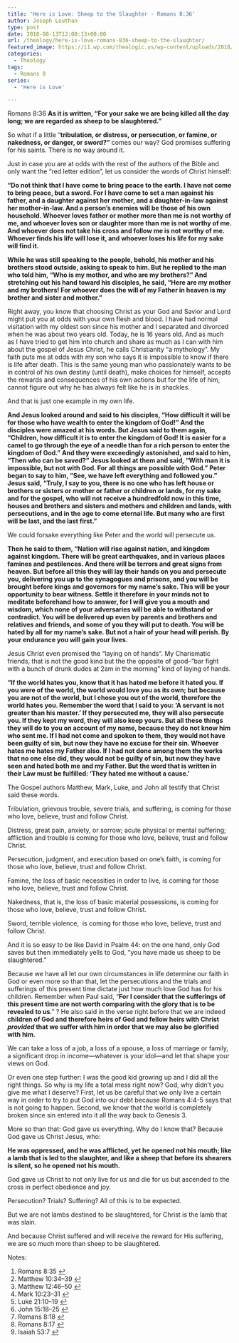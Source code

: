 ```yaml
---
title: 'Here is Love: Sheep to the Slaughter - Romans 8:36'
author: Joseph Louthan
type: post
date: 2018-08-13T12:00:13+00:00
url: /theology/here-is-love-romans-836-sheep-to-the-slaughter/
featured_image: https://i1.wp.com/theologic.us/wp-content/uploads/2018/08/sheep-herds-around-the-world-25.jpg?resize=825%2C510
categories:
  - Theology
tags:
  - Romans 8
series:
  - 'Here is Love'

---
```

<p class="p1">
  Romans 8:36<i> </i><b>As it is written, “For your sake we are being killed all the day long; we are regarded as sheep to be slaughtered.”</b>
</p>

<p class="p1">
  So what if a little “<b>tribulation, or distress, or persecution, or famine, or nakedness, or danger, or sword?”</b> <a class="simple-footnote" title="Romans 8:35" id="return-note-3820-1" href="#note-3820-1"></a> comes our way? God promises suffering for his saints. There is no way around it.
</p>

<p class="p1">
  Just in case you are at odds with the rest of the authors of the Bible and only want the “red letter edition”, let us consider the words of Christ himself:
</p>

<p class="p1">
  <b>“Do not think that I have come to bring peace to the earth. I have not come to bring peace, but a sword. </b><i> </i><b>For I have come to set a man against his father, and a daughter against her mother, and a daughter-in-law against her mother-in-law. </b><i> </i><b>And a person’s enemies will be those of his own household. </b><i> </i><b>Whoever loves father or mother more than me is not worthy of me, and whoever loves son or daughter more than me is not worthy of me. </b><i> </i><b>And whoever does not take his cross and follow me is not worthy of me. </b><i> </i><b>Whoever finds his life will lose it, and whoever loses his life for my sake will find it.</b> <a class="simple-footnote" title="Matthew 10:34–39" id="return-note-3820-2" href="#note-3820-2"></a>
</p>

<p class="p1">
  <b>While he was still speaking to the people, behold, his mother and his brothers stood outside, asking to speak to him. </b><i> </i><b>But he replied to the man who told him, “Who is my mother, and who are my brothers?” </b><i> </i><b>And stretching out his hand toward his disciples, he said, “Here are my mother and my brothers! </b><i> </i><b>For whoever does the will of my Father in heaven is my brother and sister and mother.”</b> <a class="simple-footnote" title="Matthew 12:46–50" id="return-note-3820-3" href="#note-3820-3"></a>
</p>

<p class="p1">
  Right away, you know that choosing Christ as your God and Savior and Lord might put you at odds with your own flesh and blood. I have had normal visitation with my oldest son since his mother and I separated and divorced when he was about two years old. Today, he is 16 years old. And as much as I have tried to get him into church and share as much as I can with him about the gospel of Jesus Christ, he calls Christianity “a mythology”. My faith puts me at odds with my son who says it is impossible to know if there is life after death. This is the same young man who passionately wants to be in control of his own destiny (until death), make choices for himself, accepts the rewards and consequences of his own actions but for the life of him, cannot figure out why he has always felt like he is in shackles.
</p>

<p class="p1">
  And that is just one example in my own life.
</p>

<p class="p1">
  <b>And Jesus looked around and said to his disciples, “How difficult it will be for those who have wealth to enter the kingdom of God!” </b><i> </i><b>And the disciples were amazed at his words. But Jesus said to them again, “Children, how difficult it is to enter the kingdom of God! </b><i> </i><b>It is easier for a camel to go through the eye of a needle than for a rich person to enter the kingdom of God.” </b><i> </i><b>And they were exceedingly astonished, and said to him, “Then who can be saved?” </b><i> </i><b>Jesus looked at them and said, “With man it is impossible, but not with God. For all things are possible with God.” </b><i> </i><b>Peter began to say to him, “See, we have left everything and followed you.” </b><i> </i><b>Jesus said, “Truly, I say to you, there is no one who has left house or brothers or sisters or mother or father or children or lands, for my sake and for the gospel, </b><i> </i><b>who will not receive a hundredfold now in this time, houses and brothers and sisters and mothers and children and lands, with persecutions, and in the age to come eternal life. </b><i> </i><b>But many who are first will be last, and the last first.”</b> <a class="simple-footnote" title="Mark 10:23–31" id="return-note-3820-4" href="#note-3820-4"></a>
</p>

<p class="p1">
  We could forsake everything like Peter and the world will persecute us.
</p>

<p class="p1">
  <b>Then he said to them, “Nation will rise against nation, and kingdom against kingdom. </b><i> </i><b>There will be great earthquakes, and in various places famines and pestilences. And there will be terrors and great signs from heaven. </b><i> </i><b>But before all this they will lay their hands on you and persecute you, delivering you up to the synagogues and prisons, and you will be brought before kings and governors for my name’s sake. </b><i> </i><b>This will be your opportunity to bear witness. </b><i> </i><b>Settle it therefore in your minds not to meditate beforehand how to answer, </b><i> </i><b>for I will give you a mouth and wisdom, which none of your adversaries will be able to withstand or contradict. </b><i> </i><b>You will be delivered up even by parents and brothers and relatives and friends, and some of you they will put to death. </b><i> </i><b>You will be hated by all for my name’s sake. </b><i> </i><b>But not a hair of your head will perish. </b><i> </i><b>By your endurance you will gain your lives.</b> <a class="simple-footnote" title="Luke 21:10–19" id="return-note-3820-5" href="#note-3820-5"></a>
</p>

<p class="p1">
  Jesus Christ even promised the “laying on of hands”. My Charismatic friends, that is not the good kind but the the opposite of good&#8211;“bar fight with a bunch of drunk dudes at 2am in the morning” kind of laying of hands.
</p>

<p class="p1">
  <b>“If the world hates you, know that it has hated me before it hated you. </b><i> </i><b>If you were of the world, the world would love you as its own; but because you are not of the world, but I chose you out of the world, therefore the world hates you. </b><i> </i><b>Remember the word that I said to you: ‘A servant is not greater than his master.’ If they persecuted me, they will also persecute you. If they kept my word, they will also keep yours. </b><i> </i><b>But all these things they will do to you on account of my name, because they do not know him who sent me. </b><i> </i><b>If I had not come and spoken to them, they would not have been guilty of sin, but now they have no excuse for their sin. </b><i> </i><b>Whoever hates me hates my Father also. </b><i> </i><b>If I had not done among them the works that no one else did, they would not be guilty of sin, but now they have seen and hated both me and my Father. </b><i> </i><b>But the word that is written in their Law must be fulfilled: ‘They hated me without a cause.’</b> <a class="simple-footnote" title="John 15:18–25" id="return-note-3820-6" href="#note-3820-6"></a>
</p>

<p class="p1">
  The Gospel authors Matthew, Mark, Luke, and John all testify that Christ said these words.
</p>

<p class="p1">
  Tribulation, grievous trouble, severe trials, and suffering, is coming for those who love, believe, trust and follow Christ.
</p>

<p class="p1">
  Distress, great pain, anxiety, or sorrow; acute physical or mental suffering; affliction and trouble is coming for those who love, believe, trust and follow Christ.
</p>

<p class="p1">
  Persecution, judgment, and execution based on one’s faith, is coming for those who love, believe, trust and follow Christ.
</p>

<p class="p1">
  Famine, the loss of basic necessities in order to live, is coming for those who love, believe, trust and follow Christ.
</p>

<p class="p1">
  Nakedness, that is, the loss of basic material possessions, is coming for those who love, believe, trust and follow Christ.
</p>

<p class="p1">
  Sword, terrible violence,<span class="Apple-converted-space">  </span>is coming for those who love, believe, trust and follow Christ.
</p>

<p class="p1">
  And it is so easy to be like David in Psalm 44: on the one hand, only God saves but then immediately yells to God, “you have made us sheep to be slaughtered.”
</p>

<p class="p1">
  Because we have all let our own circumstances in life determine our faith in God or even more so than that, let the persecutions and the trials and sufferings of this present time dictate just how much love God has for his children. Remember when Paul said, “<b>For I consider that the sufferings of this present time are not worth comparing with the glory that is to be revealed to us</b>.” <a class="simple-footnote" title="Romans 8:18" id="return-note-3820-7" href="#note-3820-7"></a>? He also said in the verse right before that we are indeed <b>children of God and therefore heirs of God and fellow heirs with Christ <i>provided</i> that we suffer with him in order that we may also be glorified with him</b>. <a class="simple-footnote" title="Romans 8:17" id="return-note-3820-8" href="#note-3820-8"></a>
</p>

<p class="p1">
  We can take a loss of a job, a loss of a spouse, a loss of marriage or family, a significant drop in income—whatever is your idol—and let that shape your views on God.
</p>

<p class="p1">
  Or even one step further: I was the good kid growing up and I did all the right things. So why is my life a total mess right now? God, why didn’t you give me what I deserve? First, let us be careful that we only live a certain way in order to try to put God into our debt because Romans 4:4-5 says that is not going to happen. Second, we know that the world is completely broken since sin entered into it all the way back to Genesis 3.
</p>

<p class="p1">
  More so than that: God gave us everything. Why do I know that? Because God gave us Christ Jesus, who:
</p>

<p class="p1">
  <b>He was oppressed, and he was afflicted, yet he opened not his mouth; like a lamb that is led to the slaughter, and like a sheep that before its shearers is silent, so he opened not his mouth.</b> <a class="simple-footnote" title="Isaiah 53:7" id="return-note-3820-9" href="#note-3820-9"></a>
</p>

<p class="p1">
  God gave us Christ to not only live for us and die for us but ascended to the cross in perfect obedience and joy.
</p>

<p class="p1">
  Persecution? Trials? Suffering? All of this is to be expected.
</p>

<p class="p1">
  But we are not lambs destined to be slaughtered, for Christ is the lamb that was slain.
</p>

<p class="p1">
  And because Christ suffered and will receive the reward for His suffering, we are so much more than sheep to be slaughtered.
</p>

<div class="simple-footnotes">
  <p class="notes">
    Notes:
  </p>
  
  <ol>
    <li id="note-3820-1">
      Romans 8:35 <a href="#return-note-3820-1">&#8617;</a>
    </li>
    <li id="note-3820-2">
      Matthew 10:34–39 <a href="#return-note-3820-2">&#8617;</a>
    </li>
    <li id="note-3820-3">
      Matthew 12:46–50 <a href="#return-note-3820-3">&#8617;</a>
    </li>
    <li id="note-3820-4">
      Mark 10:23–31 <a href="#return-note-3820-4">&#8617;</a>
    </li>
    <li id="note-3820-5">
      Luke 21:10–19 <a href="#return-note-3820-5">&#8617;</a>
    </li>
    <li id="note-3820-6">
      John 15:18–25 <a href="#return-note-3820-6">&#8617;</a>
    </li>
    <li id="note-3820-7">
      Romans 8:18 <a href="#return-note-3820-7">&#8617;</a>
    </li>
    <li id="note-3820-8">
      Romans 8:17 <a href="#return-note-3820-8">&#8617;</a>
    </li>
    <li id="note-3820-9">
      Isaiah 53:7 <a href="#return-note-3820-9">&#8617;</a>
    </li>
  </ol>
</div>